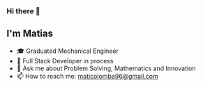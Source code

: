 ### Hi there 👋<h2> I'm Matias</h2>

- 🎓 Graduated Mechanical Engineer
- 🌱 Full Stack Developer in process
- 💬 Ask me about Problem Solving, Mathematics and Innovation
- 📫 How to reach me: maticolomba96@gmail.com
